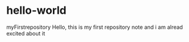 # hello-world
myFirstrepository
Hello,  this is my first repository note and i am alread excited about it
